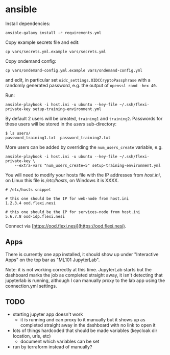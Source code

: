 # ansible

Install dependencies:

```
ansible-galaxy install -r requirements.yml
```

Copy example secrets file and edit:

```
cp vars/secrets.yml.example vars/secrets.yml
```

Copy ondemand config:

```
cp vars/ondemand-config.yml.example vars/ondemand-config.yml
```

and edit, in particular set `oidc_settings.OIDCCryptoPassphrase` with a randomly
generated password, e.g. the output of `openssl rand -hex 40`.

Run:

```
ansible-playbook -i host.ini -u ubuntu --key-file ~/.ssh/flexi-private-key setup-training-environment.yml
```

By default 2 users will be created, `training1` and `training2`. Passwords for these users will be
stored in the *users* sub-directory:

```
$ ls users/
password_training1.txt  password_training2.txt
```

More users can be added by overriding the `num_users_create` variable, e.g.

```
ansible-playbook -i host.ini -u ubuntu --key-file ~/.ssh/flexi-private-key \
    --extra-vars "num_users_create=5" setup-training-environment.yml
```

You will need to modify your hosts file with the IP addresses from *host.ini*, on Linux this file is
*/etc/hosts*, on Windows it is XXXX.

```
# /etc/hosts snippet

# this one should be the IP for web-node from host.ini
1.2.3.4 ood.flexi.nesi

# this one should be the IP for services-node from host.ini
5.6.7.8 ood-idp.flexi.nesi
```

Connect via [https://ood.flexi.nesi](https://ood.flexi.nesi).

## Apps

There is currently one app installed, it should show up under "Interactive Apps" on the
top bar as "ML101 JupyterLab".

Note: it is not working correctly at this time. JupyterLab starts but the dashboard marks 
the job as completed straight away, it isn't detecting that jupyterlab is running, although
I can manually proxy to the lab app using the connection.yml settings.

## TODO

- starting jupyter app doesn't work
  - it is running and can proxy to it manually but it shows up as completed straight away in the dashboard with no link to open it
- lots of things hardcoded that should be made variables (keycloak dir location, urls, etc)
  - document which variables can be set
- run by terraform instead of manually?

